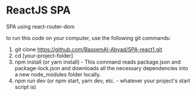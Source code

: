 # ReactJS SPA

SPA using react-router-dom

to run this code on your computer, use the following git commands:

1. git clone https://github.com/BassemAl-Abyad/SPA-react1.git
2. cd [your-project-folder]
3. npm install (or yarn install) - This command reads package.json and package-lock.json and downloads all the necessary dependencies into a new node_modules folder locally.
4. npm run dev (or npm start, yarn dev, etc. - whatever your project's start script is)
